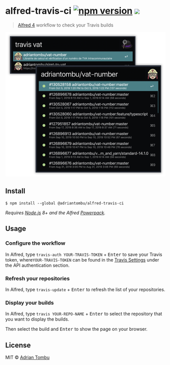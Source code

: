 # alfred-travis-ci [![npm version](https://badge.fury.io/js/%40adriantombu%2Falfred-travis-ci.svg)](https://badge.fury.io/js/%40adriantombu%2Falfred-travis-ci) [![](https://img.shields.io/badge/Buy%20me%20a%20tree-%F0%9F%8C%B3-lightgreen)](https://offset.earth/adrian)

> [Alfred 4](https://www.alfredapp.com) workflow to check your Travis builds

![](screenshot.png)

## Install

```
$ npm install --global @adriantombu/alfred-travis-ci
```

*Requires [Node.js](https://nodejs.org) 8+ and the Alfred [Powerpack](https://www.alfredapp.com/powerpack/).*

## Usage

### Configure the workflow

In Alfred, type `travis-auth YOUR-TRAVIS-TOKEN` + <kbd>Enter</kbd> to save your Travis token, where`YOUR-TRAVIS-TOKEN` can be found in the [Travis Settings](https://travis-ci.com/account/preferences) under the API authentication section.

### Refresh your repositories
In Alfred, type `travis-update` + <kbd>Enter</kbd> to refresh the list of your repositories.

### Display your builds
In Alfred, type `travis YOUR-REPO-NAME` + <kbd>Enter</kbd> to select the repository that you want to display the builds.

Then select the build and <kbd>Enter</kbd> to show the page on your browser.

## License

MIT © [Adrian Tombu](https://otso.fr)
